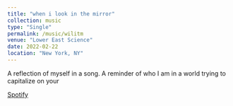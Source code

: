 ```yaml
---
title: "when i look in the mirror"
collection: music
type: "Single"
permalink: /music/wilitm
venue: "Lower East Science"
date: 2022-02-22
location: "New York, NY"
---
```


A reflection of myself in a song. A reminder of who I am in a world trying to capitalize on your

[Spotify](https://open.spotify.com/track/1s7MpEbNs0x4FFBvLIMfDg?si=ba36666807b9434f)
